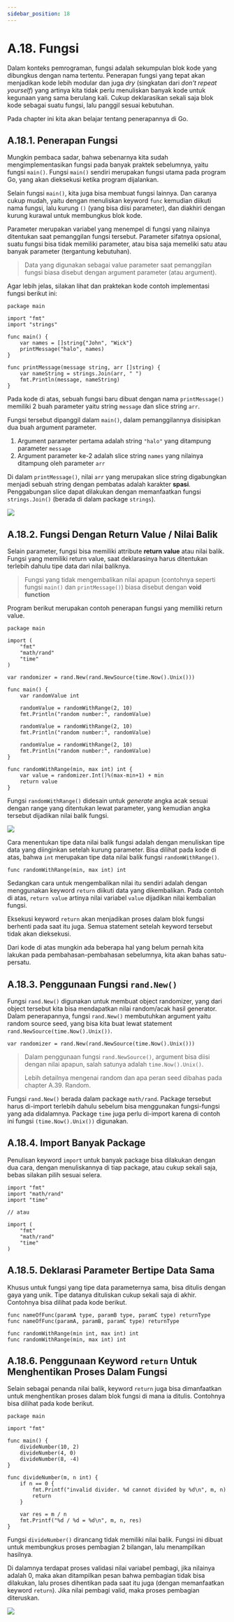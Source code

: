 ```yaml
---
sidebar_position: 18
---
```


# A.18. Fungsi


Dalam konteks pemrograman, fungsi adalah sekumpulan blok kode yang dibungkus dengan nama tertentu. Penerapan fungsi yang tepat akan menjadikan kode lebih modular dan juga  _dry_  (singkatan dari  _don't repeat yourself_) yang artinya kita tidak perlu menuliskan banyak kode untuk kegunaan yang sama berulang kali. Cukup deklarasikan sekali saja blok kode sebagai suatu fungsi, lalu panggil sesuai kebutuhan.

Pada chapter ini kita akan belajar tentang penerapannya di Go.

## A.18.1. Penerapan Fungsi

Mungkin pembaca sadar, bahwa sebenarnya kita sudah mengimplementasikan fungsi pada banyak praktek sebelumnya, yaitu fungsi  `main()`. Fungsi  `main()`  sendiri merupakan fungsi utama pada program Go, yang akan dieksekusi ketika program dijalankan.

Selain fungsi  `main()`, kita juga bisa membuat fungsi lainnya. Dan caranya cukup mudah, yaitu dengan menuliskan keyword  `func`  kemudian diikuti nama fungsi, lalu kurung  `()`  (yang bisa diisi parameter), dan diakhiri dengan kurung kurawal untuk membungkus blok kode.

Parameter merupakan variabel yang menempel di fungsi yang nilainya ditentukan saat pemanggilan fungsi tersebut. Parameter sifatnya opsional, suatu fungsi bisa tidak memiliki parameter, atau bisa saja memeliki satu atau banyak parameter (tergantung kebutuhan).

> Data yang digunakan sebagai value parameter saat pemanggilan fungsi biasa disebut dengan argument parameter (atau argument).

Agar lebih jelas, silakan lihat dan praktekan kode contoh implementasi fungsi berikut ini:

```
package main

import "fmt"
import "strings"

func main() {
    var names = []string{"John", "Wick"}
    printMessage("halo", names)
}

func printMessage(message string, arr []string) {
    var nameString = strings.Join(arr, " ")
    fmt.Println(message, nameString)
}
```

Pada kode di atas, sebuah fungsi baru dibuat dengan nama  `printMessage()`  memiliki 2 buah parameter yaitu string  `message`  dan slice string  `arr`.

Fungsi tersebut dipanggil dalam  `main()`, dalam pemanggilannya disisipkan dua buah argument parameter.

1.  Argument parameter pertama adalah string  `"halo"`  yang ditampung parameter  `message`
2.  Argument parameter ke-2 adalah slice string  `names`  yang nilainya ditampung oleh parameter  `arr`

Di dalam  `printMessage()`, nilai  `arr`  yang merupakan slice string digabungkan menjadi sebuah string dengan pembatas adalah karakter  **spasi**. Penggabungan slice dapat dilakukan dengan memanfaatkan fungsi  `strings.Join()`  (berada di dalam package  `strings`).


**![](https://lh7-rt.googleusercontent.com/docsz/AD_4nXfTI_ejK1nACEhmPm9hF4LQ5Q8-2yQ0gzGaLlC4XsPlR-bz7weY1zmeLVkGxwLZvmsf_RmqujGwj3Lvr_JikhbR9yYCI2yJo-akE0s2KLgfzZm9ok6Tce-FUqOUETGelJDqVA60r9-8cAZFs_umSl-rYzE?key=d3s-vJLBsYtwvRvGfZhdnw)**

## A.18.2. Fungsi Dengan Return Value / Nilai Balik

Selain parameter, fungsi bisa memiliki attribute  **return value**  atau nilai balik. Fungsi yang memiliki return value, saat deklarasinya harus ditentukan terlebih dahulu tipe data dari nilai baliknya.

> Fungsi yang tidak mengembalikan nilai apapun (contohnya seperti fungsi  `main()`  dan  `printMessage()`) biasa disebut dengan  **void function**

Program berikut merupakan contoh penerapan fungsi yang memiliki return value.

```
package main

import (
    "fmt"
    "math/rand"
    "time"
)

var randomizer = rand.New(rand.NewSource(time.Now().Unix()))

func main() {
    var randomValue int

    randomValue = randomWithRange(2, 10)
    fmt.Println("random number:", randomValue)

    randomValue = randomWithRange(2, 10)
    fmt.Println("random number:", randomValue)

    randomValue = randomWithRange(2, 10)
    fmt.Println("random number:", randomValue)
}

func randomWithRange(min, max int) int {
    var value = randomizer.Int()%(max-min+1) + min
    return value
}
```
Fungsi `randomWithRange()` didesain untuk _generate_ angka acak sesuai dengan range yang ditentukan lewat parameter, yang kemudian angka tersebut dijadikan nilai balik fungsi.


**![](https://lh7-rt.googleusercontent.com/docsz/AD_4nXdpsiZedmGkfBh6LTweLQhxPqOyZlBcYhqXMCFwsHAPb5DNhUnqQsJeylrgthzMEw-r5GRzNp_7Cuv1XOJyB76Pq59gP-miRG6-Q72OAtKlM6PQUNnojNV8UVphoXK1kLvoKhL_dWcYWGT25g9Uj0-GA7vQ?key=d3s-vJLBsYtwvRvGfZhdnw)**


Cara menentukan tipe data nilai balik fungsi adalah dengan menuliskan tipe data yang diinginkan setelah kurung parameter. Bisa dilihat pada kode di atas, bahwa  `int`  merupakan tipe data nilai balik fungsi  `randomWithRange()`.

```
func randomWithRange(min, max int) int
```

Sedangkan cara untuk mengembalikan nilai itu sendiri adalah dengan menggunakan keyword  `return`  diikuti data yang dikembalikan. Pada contoh di atas,  `return value`  artinya nilai variabel  `value`  dijadikan nilai kembalian fungsi.

Eksekusi keyword  `return`  akan menjadikan proses dalam blok fungsi berhenti pada saat itu juga. Semua statement setelah keyword tersebut tidak akan dieksekusi.

Dari kode di atas mungkin ada beberapa hal yang belum pernah kita lakukan pada pembahasan-pembahasan sebelumnya, kita akan bahas satu-persatu.

## A.18.3. Penggunaan Fungsi  `rand.New()`

Fungsi  `rand.New()`  digunakan untuk membuat object randomizer, yang dari object tersebut kita bisa mendapatkan nilai random/acak hasil generator. Dalam penerapannya, fungsi  `rand.New()`  membutuhkan argument yaitu random source seed, yang bisa kita buat lewat statement  `rand.NewSource(time.Now().Unix())`.

```
var randomizer = rand.New(rand.NewSource(time.Now().Unix()))
```

> Dalam penggunaan fungsi  `rand.NewSource()`, argument bisa diisi dengan nilai apapun, salah satunya adalah  `time.Now().Unix()`.
> 
> Lebih detailnya mengenai random dan apa peran seed dibahas pada chapter  A.39. Random.

Fungsi  `rand.New()`  berada dalam package  `math/rand`. Package tersebut harus di-import terlebih dahulu sebelum bisa menggunakan fungsi-fungsi yang ada didalamnya. Package  `time`  juga perlu di-import karena di contoh ini fungsi  `(time.Now().Unix())`  digunakan.

## A.18.4. Import Banyak Package

Penulisan keyword  `import`  untuk banyak package bisa dilakukan dengan dua cara, dengan menuliskannya di tiap package, atau cukup sekali saja, bebas silakan pilih sesuai selera.

```
import "fmt"
import "math/rand"
import "time"

// atau

import (
    "fmt"
    "math/rand"
    "time"
)
```

## A.18.5. Deklarasi Parameter Bertipe Data Sama

Khusus untuk fungsi yang tipe data parameternya sama, bisa ditulis dengan gaya yang unik. Tipe datanya dituliskan cukup sekali saja di akhir. Contohnya bisa dilihat pada kode berikut.

```
func nameOfFunc(paramA type, paramB type, paramC type) returnType
func nameOfFunc(paramA, paramB, paramC type) returnType

func randomWithRange(min int, max int) int
func randomWithRange(min, max int) int
```

## A.18.6. Penggunaan Keyword  `return`  Untuk Menghentikan Proses Dalam Fungsi

Selain sebagai penanda nilai balik, keyword  `return`  juga bisa dimanfaatkan untuk menghentikan proses dalam blok fungsi di mana ia ditulis. Contohnya bisa dilihat pada kode berikut.

```
package main

import "fmt"

func main() {
    divideNumber(10, 2)
    divideNumber(4, 0)
    divideNumber(8, -4)
}

func divideNumber(m, n int) {
    if n == 0 {
        fmt.Printf("invalid divider. %d cannot divided by %d\n", m, n)
        return
    }

    var res = m / n
    fmt.Printf("%d / %d = %d\n", m, n, res)
}
```
Fungsi  `divideNumber()`  dirancang tidak memiliki nilai balik. Fungsi ini dibuat untuk membungkus proses pembagian 2 bilangan, lalu menampilkan hasilnya.

Di dalamnya terdapat proses validasi nilai variabel pembagi, jika nilainya adalah 0, maka akan ditampilkan pesan bahwa pembagian tidak bisa dilakukan, lalu proses dihentikan pada saat itu juga (dengan memanfaatkan keyword  `return`). Jika nilai pembagi valid, maka proses pembagian diteruskan.


**![](https://lh7-rt.googleusercontent.com/docsz/AD_4nXcbJcqD02U6I3pbjDgGVCIvGM6XJpP6tEN8PNXdfQhg6XfSARgUA2bw8NJTFl6YuQR9jAFjz56Lj6dfPU2d5TqV5HK7Enm-OS-I5e1dExg2iGcnRJKgW-04Nwx7oZpzAe0ErjQxfsNDaT4HijGZmCQuRUB9?key=d3s-vJLBsYtwvRvGfZhdnw)**